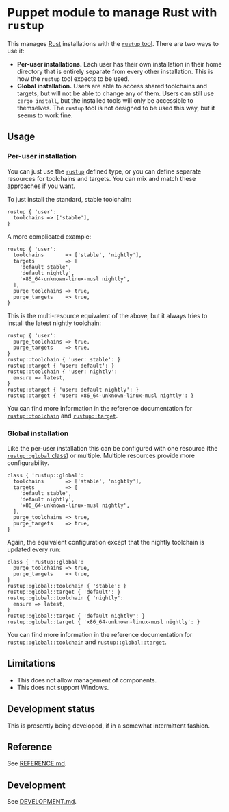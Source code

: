 # Puppet module to manage Rust with `rustup`

This manages [Rust][] installations with the [`rustup` tool][]. There are two
ways to use it:

  * **Per-user installations.** Each user has their own installation in their
    home directory that is entirely separate from every other installation. This
    is how the `rustup` tool expects to be used.
  * **Global installation.** Users are able to access shared toolchains and
    targets, but will not be able to change any of them. Users can still use
    `cargo install`, but the installed tools will only be accessible to
    themselves. The `rustup` tool is not designed to be used this way, but it
    seems to work fine.

## Usage

### Per-user installation

You can just use the [`rustup`][] defined type, or you can define
separate resources for toolchains and targets. You can mix and match these
approaches if you want.

To just install the standard, stable toolchain:

``` puppet
rustup { 'user':
  toolchains => ['stable'],
}
```

A more complicated example:

``` puppet
rustup { 'user':
  toolchains       => ['stable', 'nightly'],
  targets          => [
    'default stable',
    'default nightly',
    'x86_64-unknown-linux-musl nightly',
  ],
  purge_toolchains => true,
  purge_targets    => true,
}
```

This is the multi-resource equivalent of the above, but it always tries to
install the latest nightly toolchain:

``` puppet
rustup { 'user':
  purge_toolchains => true,
  purge_targets    => true,
}
rustup::toolchain { 'user: stable': }
rustup::target { 'user: default': }
rustup::toolchain { 'user: nightly':
  ensure => latest,
}
rustup::target { 'user: default nightly': }
rustup::target { 'user: x86_64-unknown-linux-musl nightly': }
```

You can find more information in the reference documentation for
[`rustup::toolchain`][] and [`rustup::target`][].

### Global installation

Like the per-user installation this can be configured with one resource (the
[`rustup::global` class][`rustup::global`]) or multiple. Multiple resources
provide more configurability.

``` puppet
class { 'rustup::global':
  toolchains       => ['stable', 'nightly'],
  targets          => [
    'default stable',
    'default nightly',
    'x86_64-unknown-linux-musl nightly',
  ],
  purge_toolchains => true,
  purge_targets    => true,
}
```

Again, the equivalent configuration except that the nightly toolchain is updated
every run:

``` puppet
class { 'rustup::global':
  purge_toolchains => true,
  purge_targets    => true,
}
rustup::global::toolchain { 'stable': }
rustup::global::target { 'default': }
rustup::global::toolchain { 'nightly':
  ensure => latest,
}
rustup::global::target { 'default nightly': }
rustup::global::target { 'x86_64-unknown-linux-musl nightly': }
```

You can find more information in the reference documentation for
[`rustup::global::toolchain`][] and [`rustup::global::target`][].

## Limitations

  * This does not allow management of components.
  * This does not support Windows.

## Development status

This is presently being developed, if in a somewhat intermittent fashion.

## Reference

See [REFERENCE.md][].

## Development

See [DEVELOPMENT.md][].

[Rust]: https://www.rust-lang.org
[`rustup` tool]: https://rust-lang.github.io/rustup/
[`rustup`]: REFERENCE.md#rustup
[`rustup::toolchain`]: REFERENCE.md#rustup--toolchain
[`rustup::target`]: REFERENCE.md#rustup--target
[`rustup::global`]: REFERENCE.md#rustup--global
[`rustup::global::toolchain`]: REFERENCE.md#rustup--global--toolchain
[`rustup::global::target`]: REFERENCE.md#rustup--global--target
[REFERENCE.md]: REFERENCE.md
[DEVELOPMENT.md]: DEVELOPMENT.md
